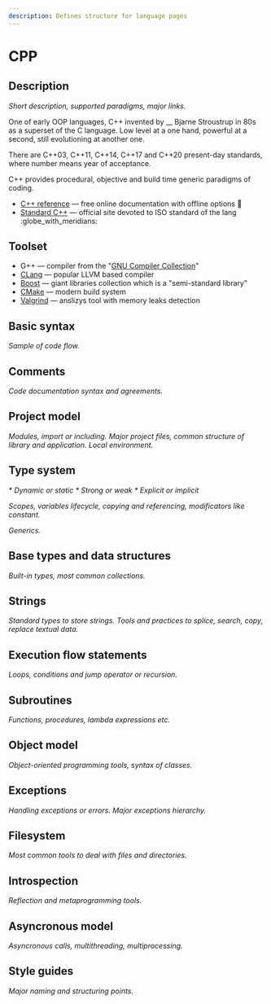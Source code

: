 ```yaml
---
description: Defines structure for language pages
---
```


# CPP

## Description

_Short description, supported paradigms, major links._

One of early OOP languages, C++ invented by __ Bjarne Stroustrup in 80s as a superset of the C language. Low level at a one hand, powerful at a second, still evolutioning at another one.

There are C++03, C++11, C++14, C++17 and C++20 present-day standards, where number means year of acceptance.

C++ provides procedural, objective and build time generic paradigms of coding.

* [C++ reference](https://en.cppreference.com/w/cpp) — free online documentation with offline options :book:
* [Standard C++](https://isocpp.org/) — official site devoted to ISO standard of the lang :globe\_with\_meridians:

## Toolset

* G++ — compiler from the "[GNU Compiler Collection](https://gcc.gnu.org/)"
* [CLang](https://clang.llvm.org/) — popular LLVM based compiler
* [Boost](https://www.boost.org/) — giant libraries collection which is a "semi-standard library"
* [CMake](https://cmake.org/) — modern build system
* [Valgrind](https://valgrind.org/) — anslizys tool with memory leaks detection

## Basic syntax

_Sample of code flow._

## Comments

_Code documentation syntax and agreements._

## Project model

_Modules, import or including. Major project files, common structure of library and application. Local environment._

## Type system

_\* Dynamic or static_ _\* Strong or weak_ _\* Explicit or implicit_

_Scopes, variables lifecycle, copying and referencing, modificators like constant._

_Generics._

## Base types and data structures

_Built-in types, most common collections._

## Strings

_Standard types to store strings. Tools and practices to splice, search, copy, replace textual data._

## Execution flow statements

_Loops, conditions and jump operator or recursion._

## Subroutines

_Functions, procedures, lambda expressions etc._

## Object model

_Object-oriented programming tools, syntax of classes._

## Exceptions

_Handling exceptions or errors. Major exceptions hierarchy._

## Filesystem

_Most common tools to deal with files and directories._

## Introspection

_Reflection and metaprogramming tools._

## Asyncronous model

_Asyncronous calls, multithreading, multiprocessing._

## Style guides

_Major naming and structuring points._
